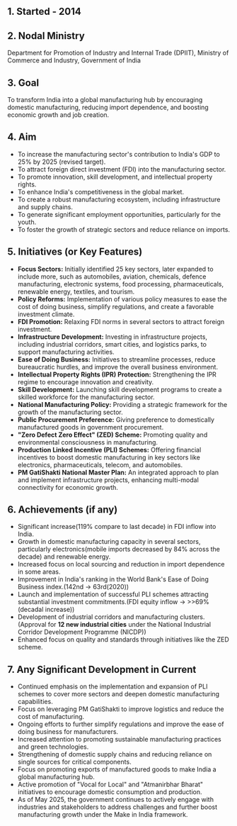 

## 1. Started - 2014

## 2. Nodal Ministry
Department for Promotion of Industry and Internal Trade (DPIIT), Ministry of Commerce and Industry, Government of India

## 3. Goal
To transform India into a global manufacturing hub by encouraging domestic manufacturing, reducing import dependence, and boosting economic growth and job creation.

## 4. Aim
* To increase the manufacturing sector's contribution to India's GDP to 25% by 2025 (revised target).
* To attract foreign direct investment (FDI) into the manufacturing sector.
* To promote innovation, skill development, and intellectual property rights.
* To enhance India's competitiveness in the global market.
* To create a robust manufacturing ecosystem, including infrastructure and supply chains.
* To generate significant employment opportunities, particularly for the youth.
* To foster the growth of strategic sectors and reduce reliance on imports.

## 5. Initiatives (or Key Features)
* **Focus Sectors:** Initially identified 25 key sectors, later expanded to include more, such as automobiles, aviation, chemicals, defence manufacturing, electronic systems, food processing, pharmaceuticals, renewable energy, textiles, and tourism.
* **Policy Reforms:** Implementation of various policy measures to ease the cost of doing business, simplify regulations, and create a favorable investment climate.
* **FDI Promotion:** Relaxing FDI norms in several sectors to attract foreign investment.
* **Infrastructure Development:** Investing in infrastructure projects, including industrial corridors, smart cities, and logistics parks, to support manufacturing activities.
* **Ease of Doing Business:** Initiatives to streamline processes, reduce bureaucratic hurdles, and improve the overall business environment.
* **Intellectual Property Rights (IPR) Protection:** Strengthening the IPR regime to encourage innovation and creativity.
* **Skill Development:** Launching skill development programs to create a skilled workforce for the manufacturing sector.
* **National Manufacturing Policy:** Providing a strategic framework for the growth of the manufacturing sector.
* **Public Procurement Preference:** Giving preference to domestically manufactured goods in government procurement.
* **"Zero Defect Zero Effect" (ZED) Scheme:** Promoting quality and environmental consciousness in manufacturing.
* **Production Linked Incentive (PLI) Schemes:** Offering financial incentives to boost domestic manufacturing in key sectors like electronics, pharmaceuticals, telecom, and automobiles.
* **PM GatiShakti National Master Plan:** An integrated approach to plan and implement infrastructure projects, enhancing multi-modal connectivity for economic growth.

## 6. Achievements (if any)
* Significant increase(119% compare to last decade) in FDI inflow into India.
* Growth in domestic manufacturing capacity in several sectors, particularly electronics(mobile imports decreased by 84% across the decade) and renewable energy.
* Increased focus on local sourcing and reduction in import dependence in some areas.
* Improvement in India's ranking in the World Bank's Ease of Doing Business index.(142nd -> 63rd(2020))
* Launch and implementation of successful PLI schemes attracting substantial investment commitments.(FDI equity inflow -> >>69%(decadal increase))
* Development of industrial corridors and manufacturing clusters.(Approval for **12 new industrial cities** under the National Industrial Corridor Development Programme (NICDP))
* Enhanced focus on quality and standards through initiatives like the ZED scheme.

## 7. Any Significant Development in Current
* Continued emphasis on the implementation and expansion of PLI schemes to cover more sectors and deepen domestic manufacturing capabilities.
* Focus on leveraging PM GatiShakti to improve logistics and reduce the cost of manufacturing.
* Ongoing efforts to further simplify regulations and improve the ease of doing business for manufacturers.
* Increased attention to promoting sustainable manufacturing practices and green technologies.
* Strengthening of domestic supply chains and reducing reliance on single sources for critical components.
* Focus on promoting exports of manufactured goods to make India a global manufacturing hub.
* Active promotion of "Vocal for Local" and "Atmanirbhar Bharat" initiatives to encourage domestic consumption and production.
* As of May 2025, the government continues to actively engage with industries and stakeholders to address challenges and further boost manufacturing growth under the Make in India framework.